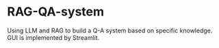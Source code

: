 # RAG-QA-system
Using LLM and RAG to build a Q-A system based on specific knowledge. GUI is implemented by Streamlit.
